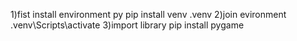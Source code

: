 1)fist install environment py
pip install venv .venv
2)join evironment
.venv\Scripts\activate
3)import library
pip install pygame
